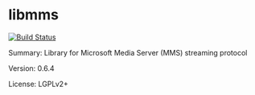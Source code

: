 #          libmms

[![Build Status](https://travis-ci.org/UnitedRPMs/libmms.svg?branch=master)](https://travis-ci.org/UnitedRPMs/libmms)
 
Summary:       Library for Microsoft Media Server (MMS) streaming protocol
 
Version:       0.6.4
 
License:       LGPLv2+
 
